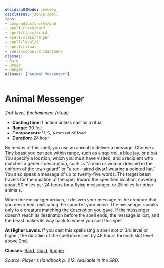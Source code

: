 ```yaml
---
obsidianUIMode: preview
cssclasses: json5e-spell
tags:
- compendium/src/5e/phb
- spell/class/bard
- spell/class/druid
- spell/class/ranger
- spell/level/2
- spell/ritual
- spell/school/enchantment
classes:
- Bard
- Druid
- Ranger
aliases: ["Animal Messenger"]
---
```

# Animal Messenger
*2nd-level, Enchantment (ritual)*  

- **Casting time:** 1 action unless cast as a ritual
- **Range:** 30 feet
- **Components:** V, S, a morsel of food
- **Duration:** 24 hour

By means of this spell, you use an animal to deliver a message. Choose a Tiny beast you can see within range, such as a squirrel, a blue jay, or a bat. You specify a location, which you must have visited, and a recipient who matches a general description, such as "a man or woman dressed in the uniform of the town guard" or "a red-haired dwarf wearing a pointed hat." You also speak a message of up to twenty-five words. The target beast travels for the duration of the spell toward the specified location, covering about 50 miles per 24 hours for a flying messenger, or 25 miles for other animals.

When the messenger arrives, it delivers your message to the creature that you described, replicating the sound of your voice. The messenger speaks only to a creature matching the description you gave. If the messenger doesn't reach its destination before the spell ends, the message is lost, and the beast makes its way back to where you cast this spell.

**At Higher Levels.** If you cast this spell using a spell slot of 3rd level or higher, the duration of the spell increases by 48 hours for each slot level above 2nd.

**Classes**: [Bard](/2-Mechanics/CLI/classes/bard.md), [Druid](/2-Mechanics/CLI/classes/druid.md), [Ranger](/2-Mechanics/CLI/classes/ranger.md)

*Source: Player's Handbook p. 212. Available in the SRD.*